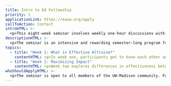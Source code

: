 ```yaml
---
title: Intro to EA Fellowship
priority: 1
applicationLink: https://eauw.org/apply
callToAction: Contact
introHTML: >-
  <p>This eight-week seminar involves weekly one-hour discussions with your three to six-member cohort and one facilitator. Before attending each discussion, you’ll complete a set of readings (and sometimes a written exercise). For updates, please subscribe to our mailing list and join our Slack.</p>
descriptionHTML: >-
  <p>The seminar is an intensive and rewarding semester-long program for students to engage with ideas and strategies for effectively improving the world. Participants will combine the head and the heart as they apply rigor and rationality to questions regarding morality and altruism.</p><p>Here’s a week-by-week breakdown of what you'll discuss:</p>
topics:
  - title: "Week 1: What is Effective Altruism?"
    contentHTML: <p>In week one, participants get to know each other and their facilitator. They explore what EA is and is not, along with the concept of scope insensitivity.</p>
  - title: "Week 2: Maximizing Impact"
    contentHTML: <p>Week two explores differences in effectiveness between charities, obstacles to thinking clearly about doing good, and a few specific projects in the global health domain.</p>
whoShouldApplyHTML: >-
  <p>The seminar is open to all members of the UW-Madison community. For others, please apply through EA Virtual Programs.</p><p>We recommend applying to this program if you:</p><ul><li>Want to make a large positive impact through your career, giving, or volunteering</li><li>Can commit 2 hours a week to readings and exercises, in addition to the weekly 1-hour discussions</li><li>Can attend at least 7 out of the 8 weekly discussion sessions</li></ul><p>We are committed to building a diverse group of members. We strongly encourage interested students to apply regardless of gender, race, ethnicity, nationality, ability, etc. We also encourage undergraduate, graduate, and professional students, as well as individuals from all intellectual backgrounds and majors to apply.</p>
---
```


